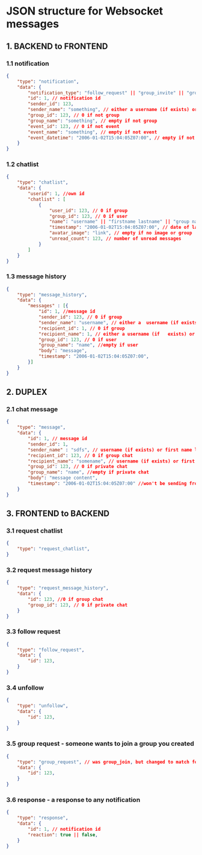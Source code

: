 # JSON structure for Websocket messages

## 1. BACKEND to FRONTEND

### 1.1 notification
```JSON
{
    "type": "notification",
    "data": {
        "notification_type": "follow_request" || "group_invite" || "group_request" || "event_invite",
        "id": 1, // notification id
        "sender_id": 123,
        "sender_name": "something", // either a username (if exists) or firstname and lastname
        "group_id": 123, // 0 if not group
        "group_name": "something", // empty if not group
        "event_id": 123, // 0 if not event
        "event_name": "something", // empty if not event
        "event_datetime": "2006-01-02T15:04:05Z07:00", // empty if not event
    }
}
```

### 1.2 chatlist

```JSON
{
    "type": "chatlist",
    "data": {
        "userid": 1, //own id
        "chatlist" : [
            {
                "user_id": 123, // 0 if group
                "group_id": 123, // 0 if user
                "name": "username" || "firstname lastname" || "group name", // username (if exists) or combined full name or group name if group
                "timestamp": "2006-01-02T15:04:05Z07:00", // date of last message in the chat if any, might use it to sort chats by last message
                "avatar_image": "link", // empty if no image or group
                "unread_count": 123, // number of unread messages
            }
        ]
    }
}
```

### 1.3 message history

```JSON
{
    "type": "message_history",
    "data": {
        "messages" : [{
            "id": 1, //message id
            "sender_id": 123, // 0 if group
            "sender_name": "username", // either a  username (if exists) or firstname and lastname
            "recipient_id": 1, // 0 if group
            "recipient_name": 1, // either a username (if   exists) or firstname and lastname && empty if     group
            "group_id": 123, // 0 if user
            "group_name": "name", //empty if user
            "body": "message",
            "timestamp": "2006-01-02T15:04:05Z07:00",
        }]
    }
}
```

## 2. DUPLEX

### 2.1 chat message

```JSON
{
    "type": "message",
    "data": {
        "id": 1, // message id
        "sender_id": 1,
        "sender_name" : "sdfs", // username (if exists) or first name last name
        "recipient_id": 123, // 0 if group chat
        "recipient_name": "somename", // username (if exists) or first name last name
        "group_id": 123, // 0 if private chat
        "group_name": "name", //empty if private chat
        "body": "message content",
        "timestamp": "2006-01-02T15:04:05Z07:00" //won't be sending from frontend, but still need to receive it
    }
}
```

## 3. FRONTEND to BACKEND

### 3.1 request chatlist

```JSON
{
    "type": "request_chatlist",
}
```

### 3.2 request message history

```JSON
{
    "type": "request_message_history",
    "data": {
        "id": 123, //0 if group chat
        "group_id": 123, // 0 if private chat
    }
}
```

### 3.3 follow request

```JSON
{
    "type": "follow_request",
    "data": {
        "id": 123,
    }
}
```

### 3.4 unfollow

```JSON
{
    "type": "unfollow",
    "data": {
        "id": 123,
    }
}
```

### 3.5 group request - someone wants to join a group you created

```JSON
{
    "type": "group_request", // was group_join, but changed to match follow_request
    "data": {
        "id": 123,
    }
}
```

### 3.6 response - a response to any notification

```JSON
{
    "type": "response",
    "data": {
        "id": 1, // notification id
        "reaction": true || false,
    }
}
```
